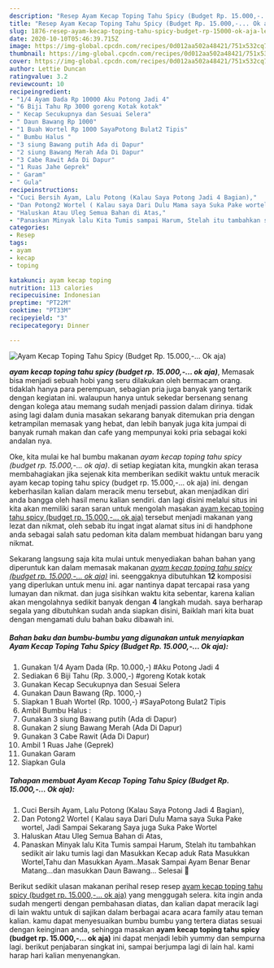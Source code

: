 ```yaml
---
description: "Resep Ayam Kecap Toping Tahu Spicy (Budget Rp. 15.000,-... Ok aja) Lezat"
title: "Resep Ayam Kecap Toping Tahu Spicy (Budget Rp. 15.000,-... Ok aja) Lezat"
slug: 1876-resep-ayam-kecap-toping-tahu-spicy-budget-rp-15000-ok-aja-lezat
date: 2020-10-10T05:46:39.715Z
image: https://img-global.cpcdn.com/recipes/0d012aa502a48421/751x532cq70/ayam-kecap-toping-tahu-spicy-budget-rp-15000-ok-aja-foto-resep-utama.jpg
thumbnail: https://img-global.cpcdn.com/recipes/0d012aa502a48421/751x532cq70/ayam-kecap-toping-tahu-spicy-budget-rp-15000-ok-aja-foto-resep-utama.jpg
cover: https://img-global.cpcdn.com/recipes/0d012aa502a48421/751x532cq70/ayam-kecap-toping-tahu-spicy-budget-rp-15000-ok-aja-foto-resep-utama.jpg
author: Lettie Duncan
ratingvalue: 3.2
reviewcount: 10
recipeingredient:
- "1/4 Ayam Dada Rp 10000 Aku Potong Jadi 4"
- "6 Biji Tahu Rp 3000 goreng Kotak kotak"
- " Kecap Secukupnya dan Sesuai Selera"
- " Daun Bawang Rp 1000"
- "1 Buah Wortel Rp 1000 SayaPotong Bulat2 Tipis"
- " Bumbu Halus "
- "3 siung Bawang putih Ada di Dapur"
- "2 siung Bawang Merah Ada Di Dapur"
- "3 Cabe Rawit Ada Di Dapur"
- "1 Ruas Jahe Geprek"
- " Garam"
- " Gula"
recipeinstructions:
- "Cuci Bersih Ayam, Lalu Potong (Kalau Saya Potong Jadi 4 Bagian),"
- "Dan Potong2 Wortel ( Kalau saya Dari Dulu Mama saya Suka Pake wortel, Jadi Sampai Sekarang Saya juga Suka Pake Wortel"
- "Haluskan Atau Uleg Semua Bahan di Atas,"
- "Panaskan Minyak lalu Kita Tumis sampai Harum, Stelah itu tambahkan sedikit air laku tumis lagi dan Masukkan Kecap aduk Rata Masukkan Wortel,Tahu dan Masukkan Ayam..Masak Sampai Ayam Benar Benar Matang...dan masukkan Daun Bawang... Selesai 🤎"
categories:
- Resep
tags:
- ayam
- kecap
- toping

katakunci: ayam kecap toping 
nutrition: 113 calories
recipecuisine: Indonesian
preptime: "PT22M"
cooktime: "PT33M"
recipeyield: "3"
recipecategory: Dinner

---
```



![Ayam Kecap Toping Tahu Spicy (Budget Rp. 15.000,-... Ok aja)](https://img-global.cpcdn.com/recipes/0d012aa502a48421/751x532cq70/ayam-kecap-toping-tahu-spicy-budget-rp-15000-ok-aja-foto-resep-utama.jpg)

<b><i>ayam kecap toping tahu spicy (budget rp. 15.000,-... ok aja)</i></b>, Memasak bisa menjadi sebuah hobi yang seru dilakukan oleh bermacam orang. tidaklah hanya para perempuan, sebagian pria juga banyak yang tertarik dengan kegiatan ini. walaupun hanya untuk sekedar bersenang senang dengan kolega atau memang sudah menjadi passion dalam dirinya. tidak asing lagi dalam dunia masakan sekarang banyak ditemukan pria dengan ketrampilan memasak yang hebat, dan lebih banyak juga kita jumpai di banyak rumah makan dan cafe yang mempunyai koki pria sebagai koki andalan nya.

Oke, kita mulai ke hal bumbu makanan <i>ayam kecap toping tahu spicy (budget rp. 15.000,-... ok aja)</i>. di setiap kegiatan kita, mungkin akan terasa membahagiakan jika sejenak kita memberikan sedikit waktu untuk meracik ayam kecap toping tahu spicy (budget rp. 15.000,-... ok aja) ini. dengan keberhasilan kalian dalam meracik menu tersebut, akan menjadikan diri anda bangga oleh hasil menu kalian sendiri. dan lagi disini melalui situs ini kita akan memiliki saran saran untuk mengolah masakan <u>ayam kecap toping tahu spicy (budget rp. 15.000,-... ok aja)</u> tersebut menjadi makanan yang lezat dan nikmat, oleh sebab itu ingat ingat alamat situs ini di handphone anda sebagai salah satu pedoman kita dalam membuat hidangan baru yang nikmat.




Sekarang langsung saja kita mulai untuk menyediakan bahan bahan yang diperuntuk kan dalam memasak makanan <u><i>ayam kecap toping tahu spicy (budget rp. 15.000,-... ok aja)</i></u> ini. seenggaknya dibutuhkan <b>12</b> komposisi yang diperlukan untuk menu ini. agar nantinya dapat tercapai rasa yang lumayan dan nikmat. dan juga sisihkan waktu kita sebentar, karena kalian akan mengolahnya sedikit banyak dengan <b>4</b> langkah mudah. saya berharap segala yang dibutuhkan sudah anda siapkan disini, Baiklah mari kita buat dengan mengamati dulu bahan baku dibawah ini.

<!--inarticleads1-->

##### Bahan baku dan bumbu-bumbu yang digunakan untuk menyiapkan Ayam Kecap Toping Tahu Spicy (Budget Rp. 15.000,-... Ok aja):

1. Gunakan 1/4 Ayam Dada (Rp. 10.000,-) #Aku Potong Jadi 4
1. Sediakan 6 Biji Tahu (Rp. 3.000,-) #goreng Kotak kotak
1. Gunakan  Kecap Secukupnya dan Sesuai Selera
1. Gunakan  Daun Bawang (Rp. 1000,-)
1. Siapkan 1 Buah Wortel (Rp. 1000,-) #SayaPotong Bulat2 Tipis
1. Ambil  Bumbu Halus :
1. Gunakan 3 siung Bawang putih (Ada di Dapur)
1. Gunakan 2 siung Bawang Merah (Ada Di Dapur)
1. Gunakan 3 Cabe Rawit (Ada Di Dapur)
1. Ambil 1 Ruas Jahe (Geprek)
1. Gunakan  Garam
1. Siapkan  Gula




<!--inarticleads2-->

##### Tahapan membuat Ayam Kecap Toping Tahu Spicy (Budget Rp. 15.000,-... Ok aja):

1. Cuci Bersih Ayam, Lalu Potong (Kalau Saya Potong Jadi 4 Bagian),
1. Dan Potong2 Wortel ( Kalau saya Dari Dulu Mama saya Suka Pake wortel, Jadi Sampai Sekarang Saya juga Suka Pake Wortel
1. Haluskan Atau Uleg Semua Bahan di Atas,
1. Panaskan Minyak lalu Kita Tumis sampai Harum, Stelah itu tambahkan sedikit air laku tumis lagi dan Masukkan Kecap aduk Rata Masukkan Wortel,Tahu dan Masukkan Ayam..Masak Sampai Ayam Benar Benar Matang...dan masukkan Daun Bawang... Selesai 🤎




Berikut sedikit ulasan makanan perihal resep resep <u>ayam kecap toping tahu spicy (budget rp. 15.000,-... ok aja)</u> yang menggugah selera. kita ingin anda sudah mengerti dengan pembahasan diatas, dan kalian dapat meracik lagi di lain waktu untuk di sajikan dalam berbagai acara acara family atau teman kalian. kamu dapat menyesuaikan bumbu bumbu yang tertera diatas sesuai dengan keinginan anda, sehingga masakan <b>ayam kecap toping tahu spicy (budget rp. 15.000,-... ok aja)</b> ini dapat menjadi lebih yummy dan sempurna lagi. berikut penjabaran singkat ini, sampai berjumpa lagi di lain hal. kami harap hari kalian menyenangkan.
